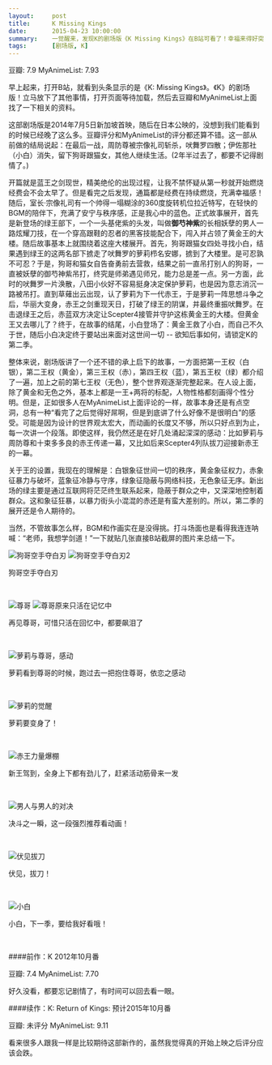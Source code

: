 ```yaml
---
layout:     post
title:      K Missing Kings
date:       2015-04-23 10:00:00
summary:    一觉醒来，发现K的剧场版《K Missing Kings》在B站可看了！幸福来得好突然，二话不说，先看片！
tags:		[剧场版, K]
---
```


<span class = "tag">豆瓣: 7.9 </span> <span class = "tag"> MyAnimeList: 7.93 </span>

早上起来，打开B站，就看到头条显示的是《K: Missing Kings》。《K》的剧场版！立马放下了其他事情，打开页面等待加载，然后去豆瓣和MyAnimeList上面找了一下相关的资料。

这部剧场版是2014年7月5日新加坡首映，随后在日本公映的，没想到我们能看到的时候已经晚了这么多。豆瓣评分和MyAnimeList的评分都还算不错。这一部从前做的结局说起：在最后一战，周防尊被宗像礼司斩杀，吠舞罗四散；伊佐那社（小白）消失，留下狗哥跟猫女，其他人继续生活。(2年半过去了，都要不记得剧情了。)

开篇就是蓝王之剑现世，精美绝伦的出现过程，让我不禁怀疑从第一秒就开始燃烧经费会不会太早了。但是看完之后发现，通篇都是经费在持续燃烧，充满幸福感！随后，室长·宗像礼司有一个帅得一塌糊涂的360度旋转机位拉近特写，在轻快的BGM的陪伴下，充满了安宁与秩序感，正是我心中的蓝色。正式故事展开，首先是新登场的绿王部下，一个一头基佬紫的头发，叫做**御芍神紫**的长相妖孽的男人一路炫耀刀技，在一个穿高跟鞋的忍者的黑客技能配合下，闯入并占领了黄金王的大楼。随后故事基本上就围绕着这座大楼展开。首先，狗哥跟猫女四处寻找小白，结果遇到绿王的这两名部下掳走了吠舞罗的萝莉栉名安娜，掳到了大楼里。是可忍孰不可忍？于是，狗哥和猫女自告奋勇前去营救，结果之前一直吊打别人的狗哥，一直被妖孽的御芍神紫吊打，终究是师弟遇见师兄，能力总是差一点。另一方面，此时的吠舞罗一片涣散，八田小伙好不容易挺身决定保护萝莉，也是因为意志消沉一路被吊打。直到草薙出云出现，认了萝莉为下一代赤王，于是萝莉一阵思想斗争之后，华丽大变身，赤王之剑重现天日，打破了绿王的阴谋，并最终重振吠舞罗。在击退绿王之后，赤蓝双方决定让Scepter4接管并守护这栋黄金王的大楼。但黄金王又去哪儿了？终于，在故事的结尾，小白登场了：黄金王救了小白，而自己不久于世，随后小白决定终于要站出来面对这世间一切 -- 欲知后事如何，请锁定K的第二季。

整体来说，剧场版讲了一个还不错的承上启下的故事，一方面把第一王权（白银），第二王权（黄金），第三王权（赤），第四王权（蓝），第五王权（绿）都介绍了一遍，加上之前的第七王权（无色），整个世界观逐渐完整起来。在人设上面，除了黄金和无色之外，基本上都是一王+两将的标配，人物性格都刻画得个性分明。但是，正如很多人在MyAnimeList上面评论的一样，故事本身还是有点空洞，总有一种“看完了之后觉得好屌啊，但是到底讲了什么好像不是很明白”的感受。可能是因为设计的世界观太宏大，而动画的长度又不够，所以只好点到为止，每一次讲一个段落。即使这样，我仍然还是在好几处涌起深深的感动：比如萝莉与周防尊和十束多多良的赤王传递一幕，又比如后来Scepter4列队拔刀迎接新赤王的一幕。

关于王的设置，我现在的理解是：白银象征世间一切的秩序，黄金象征权力，赤象征暴力与破坏，蓝象征冷静与守序，绿象征隐蔽与网络科技，无色象征无序。新出场的绿主要是通过互联网将茫茫终生联系起来，隐蔽于群众之中，又深深地控制着群众。这和象征狂暴，以暴力街头小混混的赤还是有蛮大差别的。所以，第二季的展开还是令人期待的。

当然，不管故事怎么样，BGM和作画实在是没得挑。打斗场面也是看得我连连呐喊：“老师，我想学剑道！”一下就贴几张直接B站截屏的图片来总结一下。

![狗哥空手夺白刃](http://drive.google.com/uc?export=view&id=0B_LvKHGr8VjLOU1yQkdRVDNIR00)
![狗哥空手夺白刃2](http://drive.google.com/uc?export=view&id=0B_LvKHGr8VjLb2xBTWRkNVhqN2M)

<p class = "small center">狗哥空手夺白刃</p>
<br />

![尊哥](http://drive.google.com/uc?export=view&id=0B_LvKHGr8VjLUHA0ZU5FTFlvRFE)
![尊哥原来只活在记忆中](http://drive.google.com/uc?export=view&id=0B_LvKHGr8VjLcXNjcnlCcVRNTEk)

<p class = "small center">再见尊哥，可惜只活在回忆中，都要飙泪了</p>
<br />

![萝莉与尊哥，感动](http://drive.google.com/uc?export=view&id=0B_LvKHGr8VjLSDVtdUhoWTZKQmc)

<p class = "small center">萝莉看到尊哥的时候，跑过去一把抱住尊哥，依恋之感动</p>
<br />

![萝莉的觉醒](http://drive.google.com/uc?export=view&id=0B_LvKHGr8VjLNzJLUUR3YUQxS3c)

<p class = "small center">萝莉要变身了！</p>
<br />

![赤王力量爆棚](http://drive.google.com/uc?export=view&id=0B_LvKHGr8VjLT0hWUHFhYklLNFU)

<p class = "small center">新王驾到，全身上下都有劲儿了，赶紧活动筋骨来一发</p>
<br />

![男人与男人的对决](http://drive.google.com/uc?export=view&id=0B_LvKHGr8VjLWGxMRk1KakN6bE0)

<p class = "small center">决斗之一瞬，这一段强烈推荐看动画！</p>
<br />

![伏见拔刀](http://drive.google.com/uc?export=view&id=0B_LvKHGr8VjLamlGRjY3Rl94VG8)

<p class = "small center">伏见，拔刀！</p>
<br />

![小白](http://drive.google.com/uc?export=view&id=0B_LvKHGr8VjLUWdvVHZkWGxjWXM)

<p class = "small center">小白，下一季，要给我好看哦！</p>
<br />


####前作：K 2012年10月番

<span class = "tag">豆瓣: 7.4 </span> <span class = "tag"> MyAnimeList: 7.70 </span>

好久没看，都要忘记剧情了，有时间可以回去看一眼。

####续作：K: Return of Kings: 预计2015年10月番

<span class = "tag">豆瓣: 未评分 </span> <span class = "tag"> MyAnimeList: 9.11 </span>

看来很多人跟我一样是比较期待这部新作的，虽然我觉得真的开始上映之后评分应该会跌。